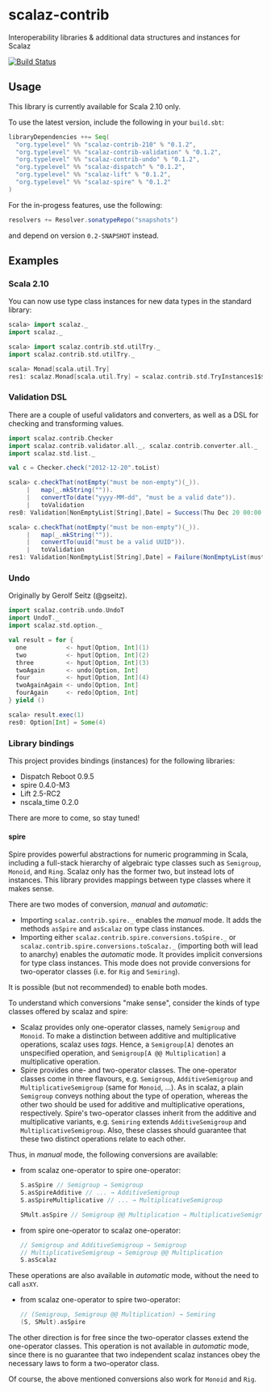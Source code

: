 scalaz-contrib
==============

Interoperability libraries &amp; additional data structures and instances for Scalaz

[![Build Status](https://travis-ci.org/typelevel/scalaz-contrib.png?branch=master)](http://travis-ci.org/typelevel/scalaz-contrib)


Usage
-----

This library is currently available for Scala 2.10 only.

To use the latest version, include the following in your `build.sbt`:

```scala
libraryDependencies ++= Seq(
  "org.typelevel" %% "scalaz-contrib-210" % "0.1.2",
  "org.typelevel" %% "scalaz-contrib-validation" % "0.1.2",
  "org.typelevel" %% "scalaz-contrib-undo" % "0.1.2",
  "org.typelevel" %% "scalaz-dispatch" % "0.1.2",
  "org.typelevel" %% "scalaz-lift" % "0.1.2",
  "org.typelevel" %% "scalaz-spire" % "0.1.2"
)
```

For the in-progess features, use the following:

```scala
resolvers += Resolver.sonatypeRepo("snapshots")
```

and depend on version `0.2-SNAPSHOT` instead.

Examples
--------

### Scala 2.10

You can now use type class instances for new data types in the standard library:

```scala
scala> import scalaz._
import scalaz._

scala> import scalaz.contrib.std.utilTry._
import scalaz.contrib.std.utilTry._

scala> Monad[scala.util.Try]
res1: scalaz.Monad[scala.util.Try] = scalaz.contrib.std.TryInstances1$$anon$1@19ae3dd5
```

### Validation DSL

There are a couple of useful validators and converters, as well as a DSL for checking and transforming values.

```scala
import scalaz.contrib.Checker
import scalaz.contrib.validator.all._, scalaz.contrib.converter.all._
import scalaz.std.list._

val c = Checker.check("2012-12-20".toList)

scala> c.checkThat(notEmpty("must be non-empty")(_)).
     |   map(_.mkString("")).
     |   convertTo(date("yyyy-MM-dd", "must be a valid date")).
     |   toValidation
res0: Validation[NonEmptyList[String],Date] = Success(Thu Dec 20 00:00:00 CET 2012)

scala> c.checkThat(notEmpty("must be non-empty")(_)).
     |   map(_.mkString("")).
     |   convertTo(uuid("must be a valid UUID")).
     |   toValidation
res1: Validation[NonEmptyList[String],Date] = Failure(NonEmptyList(must be a valid UUID))
```

### Undo

Originally by Gerolf Seitz (@gseitz).

```scala
import scalaz.contrib.undo.UndoT
import UndoT._
import scalaz.std.option._

val result = for {
  one           <- hput[Option, Int](1)
  two           <- hput[Option, Int](2)
  three         <- hput[Option, Int](3)
  twoAgain      <- undo[Option, Int]
  four          <- hput[Option, Int](4)
  twoAgainAgain <- undo[Option, Int]
  fourAgain     <- redo[Option, Int]
} yield ()

scala> result.exec(1)
res0: Option[Int] = Some(4)
```

### Library bindings

This project provides bindings (instances) for the following libraries:

* Dispatch Reboot 0.9.5
* spire 0.4.0-M3
* Lift 2.5-RC2
* nscala_time 0.2.0

There are more to come, so stay tuned!

#### spire

Spire provides powerful abstractions for numeric programming in Scala, including a full-stack hierarchy of algebraic type classes such as `Semigroup`, `Monoid`, and `Ring`. Scalaz only has the former two, but instead lots of instances. This library provides mappings between type classes where it makes sense.

There are two modes of conversion, *manual* and *automatic*:

* Importing `scalaz.contrib.spire._` enables the *manual* mode. It adds the methods `asSpire` and `asScalaz` on type class instances.
* Importing either `scalaz.contrib.spire.conversions.toSpire._` or `scalaz.contrib.spire.conversions.toScalaz._` (importing both will lead to anarchy) enables the *automatic* mode. It provides implicit conversions for type class instances. This mode does not provide conversions for two-operator classes (i.e. for `Rig` and `Semiring`).

It is possible (but not recommended) to enable both modes.

To understand which conversions "make sense", consider the kinds of type classes offered by scalaz and spire:

* Scalaz provides only one-operator classes, namely `Semigroup` and `Monoid`. To make a distinction between additive and multiplicative operations, scalaz uses _tags_. Hence, a `Semigroup[A]` denotes an unspecified operation, and `Semigroup[A @@ Multiplication]` a multiplicative operation.
* Spire provides one- and two-operator classes. The one-operator classes come in three flavours, e.g. `Semigroup`, `AdditiveSemigroup` and `MultiplicativeSemigroup` (same for `Monoid`, ...). As in scalaz, a plain `Semigroup` conveys nothing about the type of operation, whereas the other two should be used for additive and multiplicative operations, respectively. Spire's two-operator classes inherit from the additive and multiplicative variants, e.g. `Semiring` extends `AdditiveSemigroup` and `MultiplicativeSemigroup`. Also, these classes should guarantee that these two distinct operations relate to each other.

Thus, in *manual* mode, the following conversions are available:

* from scalaz one-operator to spire one-operator:
  ```scala
  S.asSpire // Semigroup → Semigroup
  S.asSpireAdditive // ... → AdditiveSemigroup
  S.asSpireMultiplicative // ... → MultiplicativeSemigroup

  SMult.asSpire // Semigroup @@ Multiplication → MultiplicativeSemigroup
  ```
* from spire one-operator to scalaz one-operator:
  ```scala
  // Semigroup and AdditiveSemigroup → Semigroup
  // MultiplicativeSemigroup → Semigroup @@ Multiplication
  S.asScalaz
  ```

These operations are also available in *automatic* mode, without the need to call `asXY`.

* from scalaz one-operator to spire two-operator:

  ```scala
  // (Semigroup, Semigroup @@ Multiplication) → Semiring
  (S, SMult).asSpire
  ```

The other direction is for free since the two-operator classes extend the one-operator classes. This operation is not available in *automatic* mode, since there is no guarantee that two independent scalaz instances obey the necessary laws to form a two-operator class.

Of course, the above mentioned conversions also work for `Monoid` and `Rig`.
